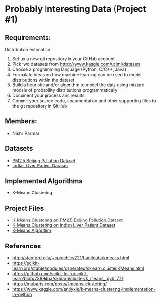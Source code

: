 # Probably Interesting Data (Project #1)

## Requirements:
   Distribution estimation
1. Set up a new git repository in your GitHub account
2. Pick two datasets from https://www.kaggle.com/uciml/datasets
3. Choose a programming language (Python, C/C++, Java)
4. Formulate ideas on how machine learning can be used to model distributions within the dataset
5. Build a heuristic and/or algorithm to model the data using mixture models of probability distributions programmatically
6. Document your process and results
7. Commit your source code, documentation and other supporting files to the git repository in GitHub 

## Members:
- Nishil Parmar

## Datasets
- [PM2.5 Beijing Pollution Dataset](https://www.kaggle.com/uciml/pm25-data-for-five-chinese-cities)
- [Indian Liver Patient Dataset](https://www.kaggle.com/uciml/indian-liver-patient-records)

## Implemented Algorithms
- K-Means Clustering

## Project Files
- [K-Means Clustering on PM2.5 Beijing Pollution Dataset](https://github.com/nishil70/ML-Probably-Interesting-Data/blob/master/models/Beijing-Pollution-Data.ipynb)
- [K-Means Clustering on Indian Liver Patient Dataset](https://github.com/nishil70/ML-Probably-Interesting-Data/blob/master/models/Indian-Liver-Patients.ipynb)
- [K-Means Algorithm](https://github.com/nishil70/ML-Probably-Interesting-Data/blob/master/models/KMeansUtility.py)

## References
- http://stanford.edu/~cpiech/cs221/handouts/kmeans.html
- https://scikit-learn.org/stable/modules/generated/sklearn.cluster.KMeans.html
- https://github.com/scikit-learn/scikit-learn/blob/7389dba/sklearn/cluster/k_means_.py#L771
- https://mubaris.com/posts/kmeans-clustering/
- https://www.kaggle.com/andyxie/k-means-clustering-implementation-in-python

